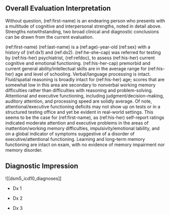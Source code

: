 ## Overall Evaluation Interpretation

Without question, (ref:first-name) is an endearing person who presents with a
multitude of cognitive and interpersonal strengths, noted in detail above.
Strengths notwithstanding, two broad clinical and diagnostic conclusions can be drawn from the current evaluation.

(ref:first-name) (ref:last-name) is a (ref:age)-year-old (ref:sex) with a history of (ref:dx1) and (ref:dx2).
(ref:he-she-cap) was referred for testing by (ref:his-her) psychiatrist, (ref:refdoc), to assess (ref:his-her) current cognitive and emotional functioning.
(ref:his-her-cap) premorbid and current general ability/intellectual skills are in the average range for (ref:his-her) age and level of schooling.
Verbal/language processing is intact.
Fluid/spatial reasoning is broadly intact for (ref:his-her) age; scores that are somewhat low in this area are secondary to nonverbal working memory difficulties rather than difficulties with reasoning and problem-solving.
Attentional and executive functioning, including judgment/decision-making, auditory attention, and processing speed are solidly average.
Of note, attentional/executive functioning deficits may not show up on tests or in a structured testing office and yet be evident in real-world settings.
This seems to be the case for (ref:first-name), as (ref:his-her) self-report ratings indicated moderate attention and executive problems in the areas of inattention/working memory difficulties, impulsivity/emotional lability, and on a global indicator of symptoms suggestive of a disorder of executive/attentional functioning.
Learning and long-term memory functioning are intact on exam, with no evidence of memory impairment nor memory disorder.

## Diagnostic Impression

![[dsm5_icd10_diagnoses]]

- Dx 1

- Dx 2

- Dx 3
